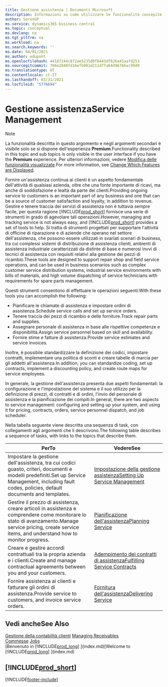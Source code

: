 ```yaml
---
title: Gestione assistenza | Documenti Microsoft
description: Informazioni su come utilizzare le funzionalità concepite per supportare l'attività di officine di riparazione e le operazioni di assistenza su campo.
author: SorenGP
ms.service: dynamics365-business-central
ms.topic: conceptual
ms.devlang: na
ms.tgt_pltfrm: na
ms.workload: na
ms.search.keywords: ''
ms.date: 04/01/2021
ms.author: edupont
ms.openlocfilehash: 44167244c872ae5235d0f8443df826a45aafd253
ms.sourcegitcommit: 766e2840fd16efb901d211d7fa64d96766ac99d9
ms.translationtype: HT
ms.contentlocale: it-IT
ms.lasthandoff: 03/31/2021
ms.locfileid: "5776694"
---
```

# <a name="service-management"></a><span data-ttu-id="c6434-103">Gestione assistenza</span><span class="sxs-lookup"><span data-stu-id="c6434-103">Service Management</span></span>
> [!NOTE]
> <span data-ttu-id="c6434-104">La funzionalità descritta in questo argomento e negli argomenti secondari è visibile solo se si dispone dell'esperienza **Premium**.</span><span class="sxs-lookup"><span data-stu-id="c6434-104">Functionality described in this topic and sub topics is only visible in the user interface if you have the **Premium** experience.</span></span> <span data-ttu-id="c6434-105">Per ulteriori informazioni, vedere [Modifica delle funzionalità visualizzate](ui-experiences.md).</span><span class="sxs-lookup"><span data-stu-id="c6434-105">For more information, see [Change Which Features are Displayed](ui-experiences.md).</span></span>

<span data-ttu-id="c6434-106">Fornire un'assistenza continua ai clienti è un aspetto fondamentale dell'attività di qualsiasi azienda, oltre che una fonte importante di ricavi, ma anche di soddisfazione e lealtà da parte dei clienti.</span><span class="sxs-lookup"><span data-stu-id="c6434-106">Providing ongoing service to customers is an important part of any business and one that can be a source of customer satisfaction and loyalty, in addition to revenue.</span></span> <span data-ttu-id="c6434-107">Gestire e tenere traccia dei servizi di assistenza non è tuttavia sempre facile, per questa ragione [!INCLUDE[prod_short](includes/prod_short.md)] fornisce una serie di strumenti in grado di agevolare tali operazioni.</span><span class="sxs-lookup"><span data-stu-id="c6434-107">However, managing and tracking service is not always easy, and [!INCLUDE[prod_short](includes/prod_short.md)] provides a set of tools to help.</span></span> <span data-ttu-id="c6434-108">Si tratta di strumenti progettati per supportare l'attività di officine di riparazione e di aziende che operano nel settore dell'assistenza, che possono essere utilizzati in svariati scenari di business, tra cui complessi sistemi di distribuzione di assistenza clienti, ambienti di assistenza industriale caratterizzati da distinte di base e numerosi invvi di tecnici di assistenza con requisiti relativi alla gestione dei pezzi di ricambio.</span><span class="sxs-lookup"><span data-stu-id="c6434-108">These tools are designed to support repair shop and field service operations, and can be used in business scenarios such as complex customer service distribution systems, industrial service environments with bills of materials, and high volume dispatching of service technicians with requirements for spare parts management.</span></span>  

 <span data-ttu-id="c6434-109">Questi strumenti consentono di effettuare le operazioni seguenti:</span><span class="sxs-lookup"><span data-stu-id="c6434-109">With these tools you can accomplish the following:</span></span>  

* <span data-ttu-id="c6434-110">Pianificare le chiamate di assistenza e impostare ordini di assistenza.</span><span class="sxs-lookup"><span data-stu-id="c6434-110">Schedule service calls and set up service orders.</span></span>  
* <span data-ttu-id="c6434-111">Tenere traccia dei pezzi di ricambio e delle forniture.</span><span class="sxs-lookup"><span data-stu-id="c6434-111">Track repair parts and supplies.</span></span>  
* <span data-ttu-id="c6434-112">Assegnare personale di assistenza in base alle rispettive competenze e disponibilità.</span><span class="sxs-lookup"><span data-stu-id="c6434-112">Assign service personnel based on skill and availability.</span></span>  
* <span data-ttu-id="c6434-113">Fornire stime e fatture di assistenza.</span><span class="sxs-lookup"><span data-stu-id="c6434-113">Provide service estimates and service invoices.</span></span>  

<span data-ttu-id="c6434-114">Inoltre, è possibile standardizzare la definizione dei codici, impostare contratti, implementare una politica di sconti e creare tabelle di marcia per gli addetti all'assistenza.</span><span class="sxs-lookup"><span data-stu-id="c6434-114">In addition, you can standardize coding, set up contracts, implement a discounting policy, and create route maps for service employees.</span></span>  

<span data-ttu-id="c6434-115">In generale, la gestione dell'assistenza presenta due aspetti fondamentali: la configurazione e l'impostazione del sistema e il suo utilizzo per la definizione di prezzi, di contratti e di ordini, l'invio del personale di assistenza e la pianificazione dei compiti.</span><span class="sxs-lookup"><span data-stu-id="c6434-115">In general, there are two aspects to service management: configuring and setting up your system, and using it for pricing, contracts, orders, service personnel dispatch, and job scheduler.</span></span>  

<span data-ttu-id="c6434-116">Nella tabella seguente viene descritta una sequenza di task, con collegamenti agli argomenti che li descrivono.</span><span class="sxs-lookup"><span data-stu-id="c6434-116">The following table describes a sequence of tasks, with links to the topics that describe them.</span></span>   

|<span data-ttu-id="c6434-117">**Per**</span><span class="sxs-lookup"><span data-stu-id="c6434-117">**To**</span></span>|<span data-ttu-id="c6434-118">**Vedere**</span><span class="sxs-lookup"><span data-stu-id="c6434-118">**See**</span></span>|  
|------------|-------------|  
|<span data-ttu-id="c6434-119">Impostare la gestione dell'assistenza, tra cui codici guasto, criteri, documenti e modelli predefiniti.</span><span class="sxs-lookup"><span data-stu-id="c6434-119">Set up Service Management, including fault codes, policies, default documents and templates.</span></span>|[<span data-ttu-id="c6434-120">Impostazione della gestione assistenza</span><span class="sxs-lookup"><span data-stu-id="c6434-120">Setting Up Service Management</span></span>](service-setup-service.md)|  
|<span data-ttu-id="c6434-121">Gestire il prezzo di assistenza, creare articoli in assistenza e comprendere come monitorare lo stato di avanzamento.</span><span class="sxs-lookup"><span data-stu-id="c6434-121">Manage service pricing, create service items, and understand how to monitor progress.</span></span>|[<span data-ttu-id="c6434-122">Pianificazione dell'assistenza</span><span class="sxs-lookup"><span data-stu-id="c6434-122">Planning Service</span></span>](service-plan-service.md)|  
|<span data-ttu-id="c6434-123">Creare e gestire accordi contrattuali tra la propria azienda e i clienti.</span><span class="sxs-lookup"><span data-stu-id="c6434-123">Create and manage contractual agreements between you and your customers.</span></span>|[<span data-ttu-id="c6434-124">Adempimento dei contratti di assistenza</span><span class="sxs-lookup"><span data-stu-id="c6434-124">Fulfilling Service Contracts</span></span>](service-fulfill-service-contracts.md)|  
|<span data-ttu-id="c6434-125">Fornire assistenza ai clienti e fatturare gli ordini di assistenza.</span><span class="sxs-lookup"><span data-stu-id="c6434-125">Provide service to customers, and invoice service orders.</span></span>|[<span data-ttu-id="c6434-126">Fornitura dell'assistenza</span><span class="sxs-lookup"><span data-stu-id="c6434-126">Delivering Service</span></span>](service-deliver-service.md)|  

## <a name="see-also"></a><span data-ttu-id="c6434-127">Vedi anche</span><span class="sxs-lookup"><span data-stu-id="c6434-127">See Also</span></span>  
<span data-ttu-id="c6434-128">[Gestione della contabilità clienti](receivables-manage-receivables.md) </span><span class="sxs-lookup"><span data-stu-id="c6434-128">[Managing Receivables](receivables-manage-receivables.md) </span></span>  
<span data-ttu-id="c6434-129">[Commesse](projects-how-create-jobs.md) </span><span class="sxs-lookup"><span data-stu-id="c6434-129">[Jobs](projects-how-create-jobs.md) </span></span>  
<span data-ttu-id="c6434-130">[Benvenuto in [!INCLUDE[prod_long](includes/prod_long.md)] ](index.md)</span><span class="sxs-lookup"><span data-stu-id="c6434-130">[Welcome to [!INCLUDE[prod_long](includes/prod_long.md)] ](index.md)</span></span>

## [!INCLUDE[prod_short](includes/free_trial_md.md)]  


[!INCLUDE[footer-include](includes/footer-banner.md)]